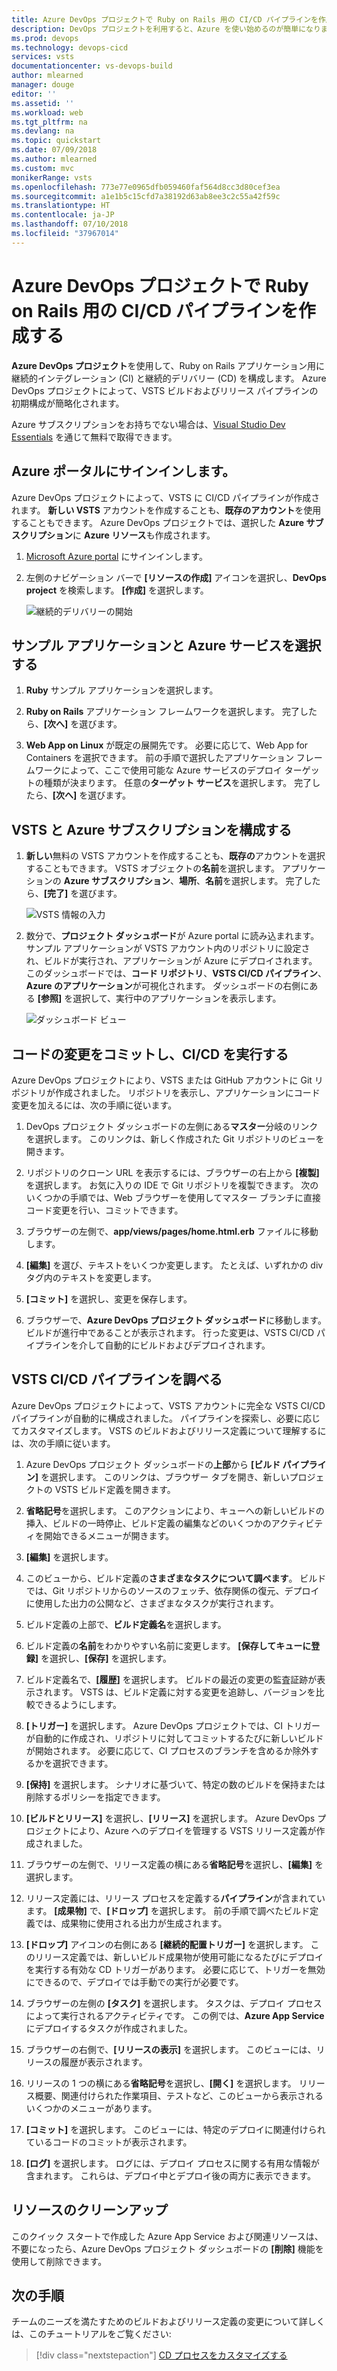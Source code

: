 ```yaml
---
title: Azure DevOps プロジェクトで Ruby on Rails 用の CI/CD パイプラインを作成する | クイック スタート
description: DevOps プロジェクトを利用すると、Azure を使い始めるのが簡単になります。 いくつかの簡単な手順により、Azure サービス上で Ruby on Rails の Web アプリを稼働させることができます。
ms.prod: devops
ms.technology: devops-cicd
services: vsts
documentationcenter: vs-devops-build
author: mlearned
manager: douge
editor: ''
ms.assetid: ''
ms.workload: web
ms.tgt_pltfrm: na
ms.devlang: na
ms.topic: quickstart
ms.date: 07/09/2018
ms.author: mlearned
ms.custom: mvc
monikerRange: vsts
ms.openlocfilehash: 773e77e0965dfb059460faf564d8cc3d80cef3ea
ms.sourcegitcommit: a1e1b5c15cfd7a38192d63ab8ee3c2c55a42f59c
ms.translationtype: HT
ms.contentlocale: ja-JP
ms.lasthandoff: 07/10/2018
ms.locfileid: "37967014"
---
```

# <a name="create-a-cicd-pipeline-for-ruby-on-rails-with-the-azure-devops-project"></a>Azure DevOps プロジェクトで Ruby on Rails 用の CI/CD パイプラインを作成する

**Azure DevOps プロジェクト**を使用して、Ruby on Rails アプリケーション用に継続的インテグレーション (CI) と継続的デリバリー (CD) を構成します。  Azure DevOps プロジェクトによって、VSTS ビルドおよびリリース パイプラインの初期構成が簡略化されます。

Azure サブスクリプションをお持ちでない場合は、[Visual Studio Dev Essentials](https://visualstudio.microsoft.com/dev-essentials/) を通じて無料で取得できます。

## <a name="sign-in-to-the-azure-portal"></a>Azure ポータルにサインインします。

Azure DevOps プロジェクトによって、VSTS に CI/CD パイプラインが作成されます。  **新しい VSTS** アカウントを作成することも、**既存のアカウント**を使用することもできます。  Azure DevOps プロジェクトでは、選択した **Azure サブスクリプション**に **Azure リソース**も作成されます。

1. [Microsoft Azure portal](https://portal.azure.com) にサインインします。

1. 左側のナビゲーション バーで **[リソースの作成]** アイコンを選択し、**DevOps project** を検索します。  **[作成]** を選択します。

    ![継続的デリバリーの開始](_img/azure-devops-project-ruby/fullbrowser.png)

## <a name="select-a-sample-application-and-azure-service"></a>サンプル アプリケーションと Azure サービスを選択する

1. **Ruby** サンプル アプリケーションを選択します。

1. **Ruby on Rails** アプリケーション フレームワークを選択します。  完了したら、**[次へ]** を選びます。

1. **Web App on Linux** が既定の展開先です。  必要に応じて、Web App for Containers を選択できます。  前の手順で選択したアプリケーション フレームワークによって、ここで使用可能な Azure サービスのデプロイ ターゲットの種類が決まります。  任意の**ターゲット サービス**を選択します。  完了したら、**[次へ]** を選びます。

## <a name="configure-vsts-and-an-azure-subscription"></a>VSTS と Azure サブスクリプションを構成する 

1. **新しい**無料の VSTS アカウントを作成することも、**既存の**アカウントを選択することもできます。  VSTS オブジェクトの**名前**を選択します。  アプリケーションの **Azure サブスクリプション**、**場所**、**名前**を選択します。  完了したら、**[完了]** を選びます。

    ![VSTS 情報の入力](_img/azure-devops-project-ruby/vstsazureinfo.png)

1. 数分で、**プロジェクト ダッシュボード**が Azure portal に読み込まれます。  サンプル アプリケーションが VSTS アカウント内のリポジトリに設定され、ビルドが実行され、アプリケーションが Azure にデプロイされます。  このダッシュボードでは、**コード リポジトリ**、**VSTS CI/CD パイプライン**、**Azure のアプリケーション**が可視化されます。  ダッシュボードの右側にある **[参照]** を選択して、実行中のアプリケーションを表示します。

    ![ダッシュボード ビュー](_img/azure-devops-project-ruby/dashboardnopreview.png) 

## <a name="commit-code-changes-and-execute-cicd"></a>コードの変更をコミットし、CI/CD を実行する

Azure DevOps プロジェクトにより、VSTS または GitHub アカウントに Git リポジトリが作成されました。  リポジトリを表示し、アプリケーションにコード変更を加えるには、次の手順に従います。

1. DevOps プロジェクト ダッシュボードの左側にある**マスター**分岐のリンクを選択します。  このリンクは、新しく作成された Git リポジトリのビューを開きます。

1. リポジトリのクローン URL を表示するには、ブラウザーの右上から **[複製]** を選択します。 お気に入りの IDE で Git リポジトリを複製できます。  次のいくつかの手順では、Web ブラウザーを使用してマスター ブランチに直接コード変更を行い、コミットできます。

1. ブラウザーの左側で、**app/views/pages/home.html.erb** ファイルに移動します。

1. **[編集]** を選び、テキストをいくつか変更します。  たとえば、いずれかの div タグ内のテキストを変更します。

1. **[コミット]** を選択し、変更を保存します。

1. ブラウザーで、**Azure DevOps プロジェクト ダッシュボード**に移動します。  ビルドが進行中であることが表示されます。  行った変更は、VSTS CI/CD パイプラインを介して自動的にビルドおよびデプロイされます。

## <a name="examine-the-vsts-cicd-pipeline"></a>VSTS CI/CD パイプラインを調べる

Azure DevOps プロジェクトによって、VSTS アカウントに完全な VSTS CI/CD パイプラインが自動的に構成されました。  パイプラインを探索し、必要に応じてカスタマイズします。  VSTS のビルドおよびリリース定義について理解するには、次の手順に従います。

1. Azure DevOps プロジェクト ダッシュボードの**上部**から **[ビルド パイプライン]** を選択します。  このリンクは、ブラウザー タブを開き、新しいプロジェクトの VSTS ビルド定義を開きます。

1. **省略記号**を選択します。  このアクションにより、キューへの新しいビルドの挿入、ビルドの一時停止、ビルド定義の編集などのいくつかのアクティビティを開始できるメニューが開きます。

1. **[編集]** を選択します。

1. このビューから、ビルド定義の**さまざまなタスクについて調べます**。  ビルドでは、Git リポジトリからのソースのフェッチ、依存関係の復元、デプロイに使用した出力の公開など、さまざまなタスクが実行されます。

1. ビルド定義の上部で、**ビルド定義名**を選択します。

1. ビルド定義の**名前**をわかりやすい名前に変更します。  **[保存してキューに登録]** を選択し、**[保存]** を選択します。

1. ビルド定義名で、**[履歴]** を選択します。  ビルドの最近の変更の監査証跡が表示されます。  VSTS は、ビルド定義に対する変更を追跡し、バージョンを比較できるようにします。

1. **[トリガー]** を選択します。  Azure DevOps プロジェクトでは、CI トリガーが自動的に作成され、リポジトリに対してコミットするたびに新しいビルドが開始されます。  必要に応じて、CI プロセスのブランチを含めるか除外するかを選択できます。

1. **[保持]** を選択します。  シナリオに基づいて、特定の数のビルドを保持または削除するポリシーを指定できます。

1. **[ビルドとリリース]** を選択し、**[リリース]** を選択します。  Azure DevOps プロジェクトにより、Azure へのデプロイを管理する VSTS リリース定義が作成されました。

1. ブラウザーの左側で、リリース定義の横にある**省略記号**を選択し、**[編集]** を選択します。

1. リリース定義には、リリース プロセスを定義する**パイプライン**が含まれています。  **[成果物]** で、**[ドロップ]** を選択します。  前の手順で調べたビルド定義では、成果物に使用される出力が生成されます。 

1. **[ドロップ]** アイコンの右側にある **[継続的配置トリガー]** を選択します。  このリリース定義では、新しいビルド成果物が使用可能になるたびにデプロイを実行する有効な CD トリガーがあります。  必要に応じて、トリガーを無効にできるので、デプロイでは手動での実行が必要です。 

1. ブラウザーの左側の **[タスク]** を選択します。  タスクは、デプロイ プロセスによって実行されるアクティビティです。  この例では、**Azure App Service** にデプロイするタスクが作成されました。

1. ブラウザーの右側で、**[リリースの表示]** を選択します。  このビューには、リリースの履歴が表示されます。

1. リリースの 1 つの横にある**省略記号**を選択し、**[開く]** を選択します。  リリース概要、関連付けられた作業項目、テストなど、このビューから表示されるいくつかのメニューがあります。

1. **[コミット]** を選択します。  このビューには、特定のデプロイに関連付けられているコードのコミットが表示されます。 

1. **[ログ]** を選択します。  ログには、デプロイ プロセスに関する有用な情報が含まれます。  これらは、デプロイ中とデプロイ後の両方に表示できます。

## <a name="clean-up-resources"></a>リソースのクリーンアップ

このクイック スタートで作成した Azure App Service および関連リソースは、不要になったら、Azure DevOps プロジェクト ダッシュボードの **[削除]** 機能を使用して削除できます。

## <a name="next-steps"></a>次の手順

チームのニーズを満たすためのビルドおよびリリース定義の変更について詳しくは、このチュートリアルをご覧ください:

> [!div class="nextstepaction"]
> [CD プロセスをカスタマイズする](https://docs.microsoft.com/vsts/pipelines/release/define-multistage-release-process?view=vsts)
